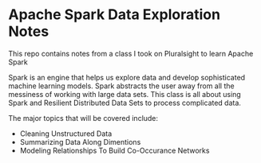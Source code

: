 # Apache Spark Data Exploration Notes

This repo contains notes from a class I took on Pluralsight to learn Apache Spark

Spark is an engine that helps us explore data and develop sophisticated machine learning models. Spark abstracts the user away from all the messiness of working with large data sets. This class is all about using Spark and Resilient Distributed Data Sets to process complicated data.

The major topics that will be covered include:

- Cleaning Unstructured Data
- Summarizing Data Along Dimentions
- Modeling Relationships To Build Co-Occurance Networks
